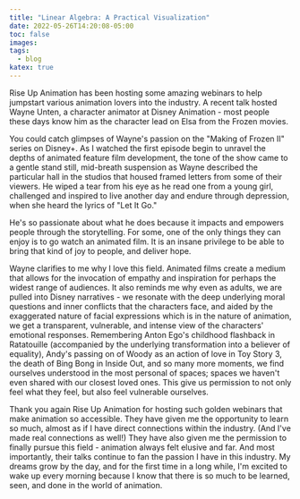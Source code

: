 ```yaml
---
title: "Linear Algebra: A Practical Visualization"
date: 2022-05-26T14:20:08-05:00
toc: false
images:
tags:
  - blog
katex: true
---
```


Rise Up Animation has been hosting some amazing webinars to help jumpstart various animation lovers into the industry. A recent talk hosted Wayne Unten, a character animator at Disney Animation - most people these days know him as the character lead on Elsa from the Frozen movies. 

You could catch glimpses of Wayne's passion on the "Making of Frozen II" series on Disney+. As I watched the first episode begin to unravel the depths of animated feature film development, the tone of the show came to a gentle stand still, mid-breath suspension as Wayne described the particular hall in the studios that housed framed letters from some of their viewers. He wiped a tear from his eye as he read one from a young girl, challenged and inspired to live another day and endure through depression, when she heard the lyrics of "Let It Go."

He's so passionate about what he does because it impacts and empowers people through the storytelling. For some, one of the only things they can enjoy is to go watch an animated film. It is an insane privilege to be able to bring that kind of joy to people, and deliver hope. 

Wayne clarifies to me why I love this field. Animated films create a medium that allows for the invocation of empathy and inspiration for perhaps the widest range of audiences. It also reminds me why even as adults, we are pulled into Disney narratives - we resonate with the deep underlying moral questions and inner conflicts that the characters face, and aided by the exaggerated nature of facial expressions which is in the nature of animation, we get a transparent, vulnerable, and intense view of the characters' emotional responses. Remembering Anton Ego's childhood flashback in Ratatouille (accompanied by the underlying transformation into a believer of equality), Andy's passing on of Woody as an action of love in Toy Story 3, the death of Bing Bong in Inside Out, and so many more moments, we find ourselves understood in the most personal of spaces; spaces we haven't even shared with our closest loved ones. This give us permission to not only feel what they feel, but also feel vulnerable ourselves.

Thank you again Rise Up Animation for hosting such golden webinars that make animation so accessible. They have given me the opportunity to learn so much, almost as if I have direct connections within the industry. (And I've made real connections as well!) They have also given me the permission to finally pursue this field - animation always felt elusive and far. And most importantly, their talks continue to fan the passion I have in this industry. My dreams grow by the day, and for the first time in a long while, I'm excited to wake up every morning because I know that there is so much to be learned, seen, and done in the world of animation.
